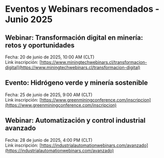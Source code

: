 # Eventos y Webinars recomendados - Junio 2025

## Webinar: Transformación digital en minería: retos y oportunidades  
Fecha: 20 de junio de 2025, 10:00 AM (CLT)  
Link inscripción: [https://www.miningtechwebinars.cl/transformacion-digital](https://www.miningtechwebinars.cl/transformacion-digital)

## Evento: Hidrógeno verde y minería sostenible  
Fecha: 25 de junio de 2025, 9:00 AM (CLT)  
Link inscripción: [https://www.greenminingconference.com/inscripcion](https://www.greenminingconference.com/inscripcion)

## Webinar: Automatización y control industrial avanzado  
Fecha: 28 de junio de 2025, 4:00 PM (CLT)  
Link inscripción: [https://industrialautomationwebinars.com/avanzado](https://industrialautomationwebinars.com/avanzado)


